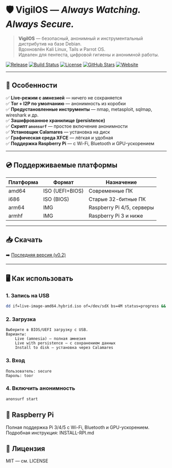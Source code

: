 # 🛡️ VigilOS — *Always Watching. Always Secure.*

> **VigilOS** — безопасный, анонимный и инструментальный дистрибутив на базе Debian.  
> Вдохновлён Kali Linux, Tails и Parrot OS.  
> Идеален для пентеста, цифровой гигиены и анонимной работы.

[![Release](https://img.shields.io/github/v/release/Trytonottry/SecureOS?include_prereleases&label=Version&color=blue)](https://github.com/Vigil-OS/base/releases)
[![Build Status](https://img.shields.io/github/actions/workflow/status/Trytonottry/SecureOS/build.yml?branch=main&label=Build)](https://github.com/Vigil-OS/base/actions)
[![License](https://img.shields.io/github/license/Trytonottry/SecureOS)](LICENSE)
[![GitHub Stars](https://img.shields.io/github/stars/Trytonottry/SecureOS?style=social)](https://github.com/Vigil-OS/base)
[![Website](https://img.shields.io/badge/🌐-Website-green)](https://vigil-os.github.io/)

---

## 🚀 Особенности

✅ **Live-режим с амнезией** — ничего не сохраняется  
✅ **Tor + I2P по умолчанию** — анонимность из коробки  
✅ **Предустановленные инструменты** — nmap, metasploit, sqlmap, wireshark и др.  
✅ **Зашифрованное хранилище (persistence)**  
✅ **Скрипт `anonsurf`** — простое включение анонимности  
✅ **Установщик Calamares** — установка на диск  
✅ **Графическая среда XFCE** — лёгкая и удобная  
✅ **Поддержка Raspberry Pi** — с Wi-Fi, Bluetooth и GPU-ускорением  

---

## 💿 Поддерживаемые платформы

| Платформа | Формат | Назначение |
|----------|--------|-----------|
| amd64 | ISO (UEFI+BIOS) | Современные ПК |
| i686 | ISO (BIOS) | Старые 32-битные ПК |
| arm64 | IMG | Raspberry Pi 4/5, серверы |
| armhf | IMG | Raspberry Pi 3 и ниже |

---

## 📥 Скачать

➡️ [Последняя версия (v0.2)](https://github.com/Vigil-OS/main/releases/tag/os)

---

## 🖥️ Как использовать

### 1. Запись на USB
```bash
dd if=live-image-amd64.hybrid.iso of=/dev/sdX bs=4M status=progress && sync
```

### 2. Загрузка 

    Выберите в BIOS/UEFI загрузку с USB.
    Варианты:
        Live (amnesia) — полная амнезия
        Live with persistence — с сохранением данных
        Install to disk — установка через Calamares
         
### 3. Вход 

    Пользователь: secure
    Пароль: toor
     

### 4. Включить анонимность 
```bash
anonsurf start
```

## 🍓 Raspberry Pi 

Полная поддержка Pi 3/4/5 с Wi-Fi, Bluetooth и GPU-ускорением.
Подробная инструкция: INSTALL-RPI.md  

## 📄 Лицензия 

MIT — см. LICENSE  
